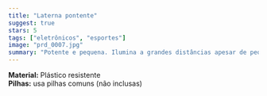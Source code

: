 ```yaml
---
title: "Laterna pontente"
suggest: true
stars: 5
tags: ["eletrônicos", "esportes"]
image: "prd_0007.jpg"
summary: "Potente e pequena. Ilumina a grandes distâncias apesar de pequena e leve."
---
```


**Material:** Plástico resistente  
**Pilhas:** usa pilhas comuns (não inclusas)
